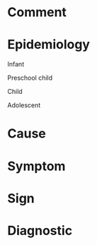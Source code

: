 # Comment

# Epidemiology

Infant

Preschool child

Child

Adolescent

# Cause

# Symptom

# Sign

# Diagnostic
